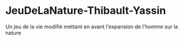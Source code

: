 # JeuDeLaNature-Thibault-Yassin
 Un jeu de la vie modifié mettant en avant l'expansion de l'homme sur la nature

